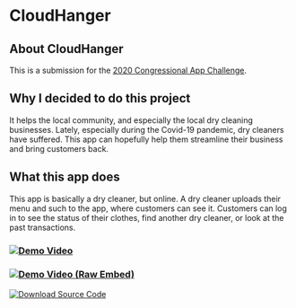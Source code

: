 <head>
  <link rel="shortcut icon" type="image/png" href="CloudHangerLogo.png">
</head>

# CloudHanger
## About CloudHanger
This is a submission for the [2020 Congressional App Challenge](https://congressionalappchallenge.us/20-nj09).

## Why I decided to do this project
It helps the local community, and especially the local dry cleaning businesses.
Lately, especially during the Covid-19 pandemic, dry cleaners have suffered.  This app can hopefully help them streamline their business and bring customers back.

## What this app does
This app is basically a dry cleaner, but online.  A dry cleaner uploads their menu and such to the app, where customers can see it.  Customers can log in to see the status of their clothes, find another dry cleaner, or look at the past transactions.

### [![Demo Video](https://img.shields.io/badge/Watch-Demo-blue?style=for-the-badge)](https://jminding.github.io/CloudHangerUI/demovideo)
### [![Demo Video (Raw Embed)](https://img.shields.io/badge/Watch-Demo%20(Raw%20Embed)-blue?style=for-the-badge)](https://www.youtube.com/embed/3MKBg7wcnKI)
[![Download Source Code](https://img.shields.io/badge/Download-Source%20Code-green?style=for-the-badge)](https://github.com/Jminding/CloudHangerUI/archive/refs/tags/v1.0.zip)
